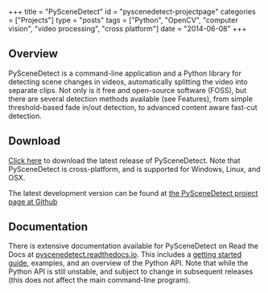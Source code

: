 +++
title = "PySceneDetect"
id = "pyscenedetect-projectpage"
categories = ["Projects"]
type = "posts"
tags = ["Python", "OpenCV", "computer vision", "video processing", "cross platform"]
date = "2014-06-08"
+++


## Overview

PySceneDetect is a command-line application and a Python library for detecting scene changes in videos, automatically splitting the video into separate clips. Not only is it free and open-source software (FOSS), but there are several detection methods available (see Features), from simple threshold-based fade in/out detection, to advanced content aware fast-cut detection.

## Download

<a href="http://pyscenedetect.readthedocs.io/en/latest/download/">Click here</a> to download the latest release of PySceneDetect.  Note that PySceneDetect is cross-platform, and is supported for Windows, Linux, and OSX.

The latest development version can be found at <a href="https://github.com/Breakthrough/PySceneDetect/">the PySceneDetect project page at Github</a>

## Documentation

There is extensive documentation available for PySceneDetect on Read the Docs at [pyscenedetect.readthedocs.io](http://pyscenedetect.readthedocs.io/en/latest/).  This includes a [getting started guide](http://pyscenedetect.readthedocs.io/en/latest/examples/usage/), examples, and an overview of the Python API.  Note that while the Python API is still unstable, and subject to change in subsequent releases (this does not affect the main command-line program).


